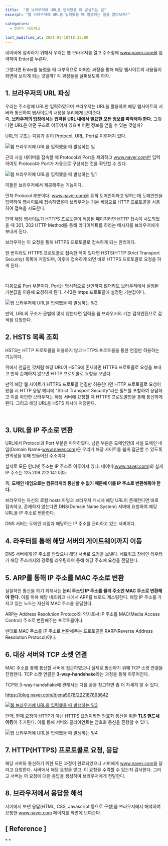 ```yaml
---
title:  "웹 브라우저에 URL을 입력했을 때 발생하는 일"
excerpt: "웹 브라우저에 URL을 입력했을 때 발생하는 일을 알아보자!"

categories:
  - 컴퓨터 네트워크
  
last_modified_at: 2021-03-18T18:35:00
---
```


네이버에 접속하기 위해서 우리는 웹 브라우저를 열고 주소창에 www.naver.com을 입력하여 Enter를 누른다.  

그렇다면 Enter를 눌렀을 때 내부적으로 어떠한 과정을 통해 해당 웹사이트의 내용들이 화면에 보이게 되는 것일까? 각 과정들을 살펴보도록 하자.  


<h2>1. 브라우저의 URL 파싱</h2>  

우리는 주소창에 URL만 입력하였으며 브라우저는 URL을 활용하여 해당 웹사이트의 서버와 통신하여 웹사이트의 내용을 우리에게 보여준다.  
​
즉, **브라우저의 입장에서는 입력된 URL 내에서 필요한 모든 정보를 파악해야 한다.** 그렇다면 URL은 어떤 구조로 이루어져 있으며 어떤 정보를 얻을 수 있는 것일까?  

URL의 구조는 다음과 같이 Protocol, URL, Port로 이루어져 있다.  

![웹 브라우저에 URL을 입력했을 때 발생하는 일](https://user-images.githubusercontent.com/53072057/111580535-0546d000-87fb-11eb-86e7-e08782cc4314.JPG)  

근데 사실 네이버를 접속할 때 Protocol과 Port을 제외하고 www.naver.com만 입력하여도 Protocol과 Port가 자동으로 구성되는 것을 확인할 수 있다.  

![웹 브라우저에 URL을 입력했을 때 발생하는 일1](https://user-images.githubusercontent.com/53072057/111580537-0677fd00-87fb-11eb-9514-79a7b89050c9.JPG)  

이들은 브라우저에서 제공해주는 기능이다.  

먼저 Protocol 부분이다. www.naver.com을 흔히 도메인이라고 말하는데 도메인만을 입력하여 웹사이트에 접속하였을때 브라우저는 기본 세팅으로 HTTP 프로토콜을 사용하여 접속을 시도한다.  

만약 해당 웹사이트가 HTTPS 프로토콜이 적용된 페이지라면 HTTP 접속이 시도되었을 때 301, 302 HTTP Method를 통해 리다이렉트를 하라는 메시지를 브라우저에게 보내게 된다.  

브라우저는 이 요청을 통해 HTTPS 프로토콜로 접속하게 되는 원리이다.  

한 번이라도 HTTPS 프로토콜로 접속한 적이 있다면 HSTS(HTTP Strict Transport Security) 목록에 저장되며, 이후에 접속하게 되면 바로 HTTPS 프로토콜로 요청을 하게 된다.  

​

다음으로 Port 부분이다. Port는 명시적으로 선언하지 않더라도 브라우저에서 설정된 기본값을 이용해 요청하게 된다. 443은 https 프로토콜에 설정된 기본값이다.  

![웹 브라우저에 URL을 입력했을 때 발생하는 일2](https://user-images.githubusercontent.com/53072057/111580539-0677fd00-87fb-11eb-8cd7-cd528493de08.JPG)  

만약, URL의 구조가 문법에 맞지 않는다면 입력을 웹 브라우저의 기본 검색엔진으로 검색을 요청한다.  


<h2>2. HSTS 목록 조회</h2>  

HSTS는 HTTP 프로토콜을 허용하지 않고 HTTPS 프로토콜을 통한 연결만 허용하는 기능이다.  

위에서 언급한 것처럼 해당 URL이 HSTS에 존재하면 HTTPS 프로토콜로 요청을 보내고 만약 존재하지 않으면 HTTP 프로토콜로 요청을 보낸다.  

만약 해당 웹 사이트가 HTTPS 프로토콜 연결만 허용한다면 HTTP 프로토콜로 요청이 왔을 시 HTTP 응답 헤더에 "Strict Transport Security"라는 필드를 포함하여 응답하고 이를 확인한 브라우저는 해당 서버에 요청할 때 HTTPS 프로토콜만을 통해 통신하게 된다. 그리고 해당 URL을 HSTS 캐시에 저장한다.  

​
<h2>3. URL을 IP 주소로 변환</h2>  

URL에서 Protocol과 Port 부분은 파악하였다. 남은 부분은 도메인인데 사실 도메인 네임(Domain Name-www.naver.com)은 우리가 해당 사이트를 쉽게 접근할 수 있도록 편의성을 위해 만들어진 주소이다.  

실제로 모든 인터넷 주소는 IP 주소로 이루어져 있다. 네이버(www.naver.com)의 실제 IP 주소는 125.209.222.141 이다.  

즉, **도메인 네임으로는 컴퓨터끼리 통신할 수 없기 때문에 이를 IP 주소로 변환해줘야 한다.**  

브라우저는 자신의 로컬 hosts 파일과 브라우저 캐시에 해당 URL이 존재한다면 바로 접속하고, 존재하지 않는다면 DNS(Domain Name System) 서버에 요청하여 해당 URL을 IP 주소로 변환한다.  

DNS 서버는 도메인 네임과 해당하는 IP 주소를 관리하고 있는 서버이다.  


<h2>4. 라우터를 통해 해당 서버의 게이트웨이까지 이동</h2>  

DNS 서버에게 IP 주소를 받았으니 해당 서버로 요청을 보낸다. 네트워크 장비인 라우터가 해당 주소까지의 경로를 라우팅하여 통해 해당 주소에 요청을 전달한다.  


<h2>5. ARP를 통해 IP 주소를 MAC 주소로 변환</h2>  

실질적인 통신을 하기 위해서는 **논리 주소인 IP 주소를 물리 주소인 MAC 주소로 변환해야 한다.** 이를 위해 해당 네트워크 내에서 ARP를 브로드 캐스팅한다. 해당 IP 주소를 가지고 있는 노드는 자신의 MAC 주소를 응답한다.  

ARP는 Address Resolution Protocol의 약자로써 IP 주소를 MAC(Media Access Control) 주소로 변환해주는 프로토콜이다.  

반대로 MAC 주소를 IP 주소로 변환해주는 프로토콜은 RARP(Reverse Address Resolution Protocol)이다.  


<h2>6. 대상 서버와 TCP 소켓 연결</h2>  

MAC 주소를 통해 통신할 서버에 접근하였으니 실제로 통신하기 위해 TCP 소켓 연결을 진행한다. TCP 소켓 연결은 **3-way-handshake**라는 과정을 통해 이루어진다.  

TCP와 3-way-handshake에 관해서는 다음 글을 참고하면 좀 더 자세히 알 수 있다.  

<https://blog.naver.com/djena5078/222187898642>  

[![웹 브라우저에 URL을 입력했을 때 발생하는 일3](https://user-images.githubusercontent.com/53072057/111580540-07109380-87fb-11eb-95bf-0c60c157e522.JPG)](https://blog.naver.com/djena5078/222187898642)  

만약, 현재 요청이 HTTP가 아닌 HTTPS 요청이라면 암호화 통신을 위한 **TLS 핸드셰이킹**이 추가된다. 이를 통해 서버와 클라이언트는 암호화 통신을 진행할 수 있다.  

![웹 브라우저에 URL을 입력했을 때 발생하는 일4](https://user-images.githubusercontent.com/53072057/111580542-07a92a00-87fb-11eb-960d-42dd1b7abe09.JPG)  


<h2>7. HTTP(HTTPS) 프로토콜로 요청, 응답</h2>  

해당 서버와 통신하기 위한 모든 과정이 완료되었으니 서버에게 www.naver.com을 달라고 요청한다. 서버에서 해당 요청을 받고, 이 요청을 수락할 수 있는지 검사한다. 그리고 서버는 이 요청에 대한 응답을 생성하여 브라우저에게 전달한다.  


<h2>8. 브라우저에서 응답을 해석</h2>  

서버에서 보낸 응답(HTML, CSS, Javascript 등으로 구성)을 브라우저에서 해석하여 요청한 www.naver.com 페이지를 화면에 보여준다.  



<h2>[ Reference ]</h2>  
* <https://deveric.tistory.com/97>  
* <https://run-it.tistory.com/19>   

